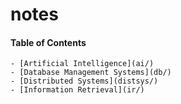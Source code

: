 # notes

#### Table of Contents

    - [Artificial Intelligence](ai/)
    - [Database Management Systems](db/)
    - [Distributed Systems](distsys/)
    - [Information Retrieval](ir/)
